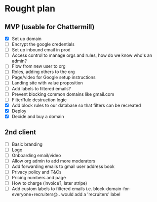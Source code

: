 # Rought plan

## MVP (usable for Chattermill)
- [x] Set up domain
- [ ] Encrypt the google credentials
- [ ] Set up inbound email in prod
- [ ] Access control to manage orgs and rules, how do we know who's an admin?
- [ ] Flow from new user to org
- [ ] Roles, adding others to the org
- [ ] Page/video for Google setup instructions
- [ ] Landing site with value proposition
- [ ] Add labels to filtered emails?
- [ ] Prevent blocking common domains like gmail.com
- [ ] FilterRule destruction logic
- [x] Add block rules to our database so that filters can be recreated
- [x] Deploy
- [x] Decide and buy a domain

## 2nd client

- [ ] Basic branding
- [ ] Logo
- [ ] Onboarding email/video
- [ ] Allow org admin to add more moderators
- [ ] Add forwarding emails to gmail user address book
- [ ] Privacy policy and T&Cs
- [ ] Pricing numbers and page
- [ ] How to charge (invoice?, later stripe)
- [ ] Add custom labels to filtered emails i.e. block-domain-for-everyone+recruiters@.. would add a 'recruiters' label
